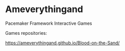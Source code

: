 # Ameverythingand
Pacemaker Framework Interactive Games

Games repositories:

https://ameverythingand.github.io/Blood-on-the-Sand/

